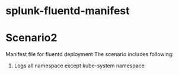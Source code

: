 # splunk-fluentd-manifest
# Scenario2
Manifest file for fluentd deployment
The scenario includes following:
1. Logs all namespace except kube-system namespace
